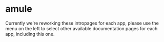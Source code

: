 # amule

Currently we're reworking these intropages for each app, please use the menu on the left to select other available documentation pages for each app, including this one.
